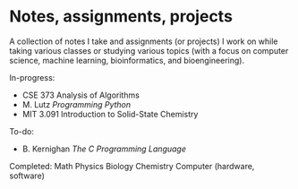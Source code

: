 # Notes, assignments, projects

A collection of notes I take and assignments (or projects) I work on while taking various classes or studying various topics (with a focus on computer science, machine learning, bioinformatics, and bioengineering).

In-progress:
- CSE 373 Analysis of Algorithms
- M. Lutz *Programming Python*
- MIT 3.091 Introduction to Solid-State Chemistry

To-do:
- B. Kernighan *The C Programming Language*

Completed:
Math
Physics
Biology
Chemistry
Computer (hardware, software)
